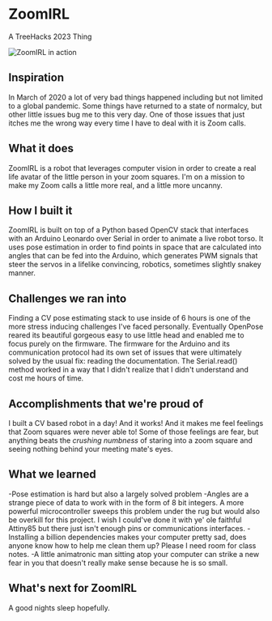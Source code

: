 # ZoomIRL
A TreeHacks 2023 Thing

![ZoomIRL in action](https://i.ibb.co/jfDvXrG/ezgif-com-crop.gif)

## Inspiration
In March of 2020 a lot of very bad things happened including but not limited to a global pandemic. Some things have returned to a state of normalcy, but other little issues bug me to this very day. One of those issues that just itches me the wrong way every time I have to deal with it is Zoom calls. 

## What it does
ZoomIRL is a robot that leverages computer vision in order to create a real life avatar of the little person in your zoom squares. I'm on a mission to make my Zoom calls a little more real, and a little more uncanny.

## How I built it
ZoomIRL is built on top of a Python based OpenCV stack that interfaces with an Arduino Leonardo over Serial in order to animate a live robot torso. It uses pose estimation in order to find points in space that are calculated into angles that can be fed into the Arduino, which generates PWM signals that steer the servos in a lifelike convincing, robotics, sometimes slightly snakey manner.

## Challenges we ran into
Finding a CV pose estimating stack to use inside of 6 hours is one of the more stress inducing challenges I've faced personally. Eventually OpenPose reared its beautiful gorgeous easy to use little head and enabled me to focus purely on the firmware. The firmware for the Arduino and its communication protocol had its own set of issues that were ultimately solved by the usual fix: reading the documentation. The Serial.read() method worked in a way that I didn't realize that I didn't understand and cost me hours of time.

## Accomplishments that we're proud of
I built a CV based robot in a day! And it works! And it makes me feel feelings that Zoom squares were never able to! Some of those feelings are fear, but anything beats the _crushing numbness_ of staring into a zoom square and seeing nothing behind your meeting mate's eyes.

## What we learned
-Pose estimation is hard but also a largely solved problem
-Angles are a strange piece of data to work with in the form of 8 bit integers. A more powerful microcontroller sweeps this problem under the rug but would also be overkill for this project. I wish I could've done it with ye' ole faithful Attiny85 but there just isn't enough pins or communications interfaces.
-Installing a billion dependencies makes your computer pretty sad, does anyone know how to help me clean them up? Please I need room for class notes.
-A little animatronic man sitting atop your computer can strike a new fear in you that doesn't really make sense because he is so small.

## What's next for ZoomIRL
A good nights sleep hopefully.

